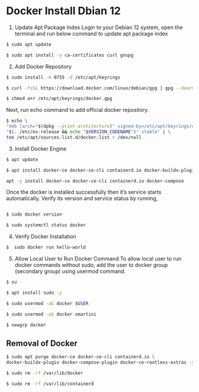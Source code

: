 # Docker Install Dbian 12


1) Update Apt Package Index
Login to your Debian 12  system, open the terminal and run below command to update apt package index

```bash
$ sudo apt update

$ sudo apt install -y ca-certificates curl gnupg
```

2) Add Docker Repository
```bash
$ sudo install -m 0755 -d /etc/apt/keyrings

$ curl -fsSL https://download.docker.com/linux/debian/gpg | gpg --dearmor -o /etc/apt/keyrings/docker.gpg

$ chmod a+r /etc/apt/keyrings/docker.gpg
```

Next, run echo command to add official docker repository.
```bash
$ echo \
"deb [arch="$(dpkg --print-architecture)" signed-by=/etc/apt/keyrings/docker.gpg] https://download.docker.com/linux/debian \
"$(. /etc/os-release && echo "$VERSION_CODENAME")" stable" | \
tee /etc/apt/sources.list.d/docker.list > /dev/null
```
3) Install Docker Engine
```bash
$ apt update

$ apt install docker-ce docker-ce-cli containerd.io docker-buildx-plugin docker-compose-plugin -y

apt -y install docker-ce docker-ce-cli containerd.io docker-compose

```

Once the docker is installed successfully then it’s service starts automatically. Verify its version and service status by running,
```bash

$ sudo docker version

$ sudo systemctl status docker
```

4) Verify Docker Installation
```bash
$  sudo docker run hello-world
```
5) Allow Local User to Run Docker Command
To allow local user to run docker commands without sudo, add the user to docker group (secondary group) using usermod command.

```bash
$ su -

$ apt install sudo -y

$ sudo usermod -aG docker $USER

$ sudo usermod -aG docker omartini

$ newgrp docker
```

## Removal of Docker
```bash
$ sudo apt purge docker-ce docker-ce-cli containerd.io \
docker-buildx-plugin docker-compose-plugin docker-ce-rootless-extras -y

$ sudo rm -rf /var/lib/docker

$ sudo rm -rf /var/lib/containerd
```
